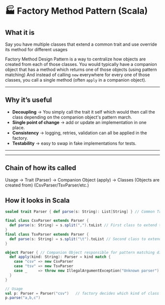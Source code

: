 # 🏭 Factory Method Pattern (Scala)

## What it is
Say you have multiple classes that extend a common trait and use override its method for different usages

Factory Method Design Pattern is a way to centralize how objects are created from each of those classes.
You would typically have a companion object that has a method which returns one of those objects (using pattern matching)
And instead of calling `new` everywhere for every one of those classes, you call a single method (often `apply` in a companion object).  

---

## Why it’s useful
- **Decoupling** → You simply call the trait it self which would then call the class depending on the companion object's pattern march.  
- **Single point of change** → add or update an implementation in one place.  
- **Consistency** → logging, retries, validation can all be applied in the factory.  
- **Testability** → easy to swap in fake implementations for tests.  

---

---
## Chain of how its called
Usage → Trait (Parser) → Companion Object (apply) → Classes (Objects are created from) (CsvParser/TsvParser/etc.)


## How it looks in Scala
```scala
sealed trait Parser { def parse(s: String): List[String] } // Common Trait

final class CsvParser extends Parser { 
  def parse(s: String) = s.split(",").toList // First class to extend trait
}
final class TsvParser extends Parser {
  def parse(s: String) = s.split("\t").toList // Second class to extend trait
}

object Parser { // Companion Object responsible for pattern matching different classes and creating objects from them
  def apply(kind: String): Parser = kind match {
    case "csv" => new CsvParser
    case "tsv" => new TsvParser
    case _     => throw new IllegalArgumentException("Unknown parser")
  }
}

// Usage
val p: Parser = Parser("csv")   // factory decides which kind of class to create object from
p.parse("a,b,c")





